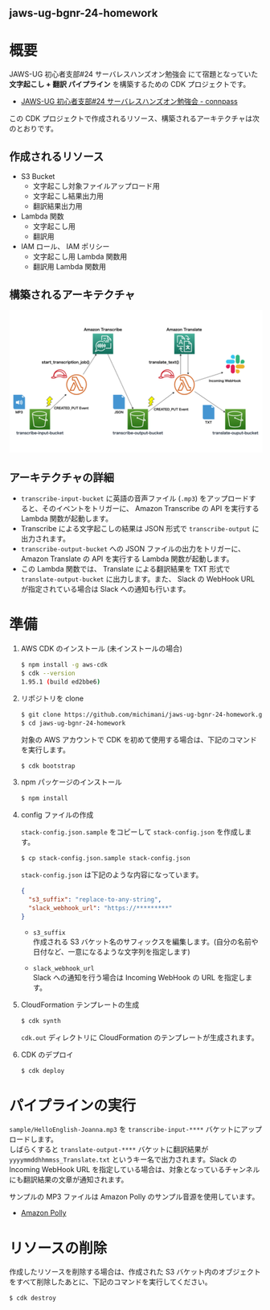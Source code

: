 jaws-ug-bgnr-24-homework
---

# 概要

JAWS-UG 初心者支部#24 サーバレスハンズオン勉強会 にて宿題となっていた **文字起こし + 翻訳 パイプライン** を構築するための CDK プロジェクトです。

- [JAWS-UG 初心者支部#24 サーバレスハンズオン勉強会 - connpass](https://jawsug-bgnr.connpass.com/event/165065/)

この CDK プロジェクトで作成されるリソース、構築されるアーキテクチャは次のとおりです。

## 作成されるリソース

- S3 Bucket
  - 文字起こし対象ファイルアップロード用
  - 文字起こし結果出力用
  - 翻訳結果出力用
- Lambda 関数
  - 文字起こし用
  - 翻訳用
- IAM ロール、 IAM ポリシー
  - 文字起こし用 Lambda 関数用
  - 翻訳用 Lambda 関数用

## 構築されるアーキテクチャ

![Architecture created by this CDK project.](./docs/images/JAWS-UG-Beginner-24-Homework.jpg)

## アーキテクチャの詳細

- `transcribe-input-bucket` に英語の音声ファイル (`.mp3`) をアップロードすると、そのイベントをトリガーに、 Amazon Transcribe の API を実行する Lambda 関数が起動します。
- Transcribe による文字起こしの結果は JSON 形式で `transcribe-output` に出力されます。
- `transcribe-output-bucket` への JSON ファイルの出力をトリガーに、 Amazon Translate の API を実行する Lambda 関数が起動します。
- この Lambda 関数では、 Translate による翻訳結果を TXT 形式で `translate-output-bucket` に出力します。また、 Slack の WebHook URL が指定されている場合は Slack への通知も行います。

# 準備

1. AWS CDK のインストール (未インストールの場合)

    ```bash
    $ npm install -g aws-cdk
    $ cdk --version
    1.95.1 (build ed2bbe6)
    ```

2. リポジトリを clone

    ```bash
    $ git clone https://github.com/michimani/jaws-ug-bgnr-24-homework.git
    $ cd jaws-ug-bgnr-24-homework
    ```
    
    対象の AWS アカウントで CDK を初めて使用する場合は、下記のコマンドを実行します。
    
    ```bash
    $ cdk bootstrap
    ```

3. npm パッケージのインストール

    ```bash
    $ npm install
    ```

4. config ファイルの作成

    `stack-config.json.sample` をコピーして `stack-config.json` を作成します。
    
    ```bash
    $ cp stack-config.json.sample stack-config.json
    ```
 
    `stack-config.json` は下記のような内容になっています。
    
    ```json
    {
      "s3_suffix": "replace-to-any-string",
      "slack_webhook_url": "https://*********"
    }
    ```
 
    - `s3_suffix`  
      作成される S3 バケット名のサフィックスを編集します。(自分の名前や日付など、一意になるような文字列を指定します)
    
    - `slack_webhook_url`  
      Slack への通知を行う場合は Incoming WebHook の URL を指定します。
  
5. CloudFormation テンプレートの生成

    ```bash
    $ cdk synth
    ```
    
    `cdk.out` ディレクトリに CloudFormation のテンプレートが生成されます。

6. CDK のデプロイ

    ```bash
    $ cdk deploy
    ```

# パイプラインの実行

`sample/HelloEnglish-Joanna.mp3` を `transcribe-input-****` バケットにアップロードします。  
しばらくすると `translate-output-****` バケットに翻訳結果が `yyyymmddhhmmss_Translate.txt` というキー名で出力されます。Slack の Incoming WebHook URL を指定している場合は、対象となっているチャンネルにも翻訳結果の文章が通知されます。  

サンプルの MP3 ファイルは Amazon Polly のサンプル音源を使用しています。

- [Amazon Polly](https://aws.amazon.com/polly/?nc1=h_ls)

# リソースの削除

作成したリソースを削除する場合は、作成された S3 バケット内のオブジェクトをすべて削除したあとに、下記のコマンドを実行してください。

```bash
$ cdk destroy
```
